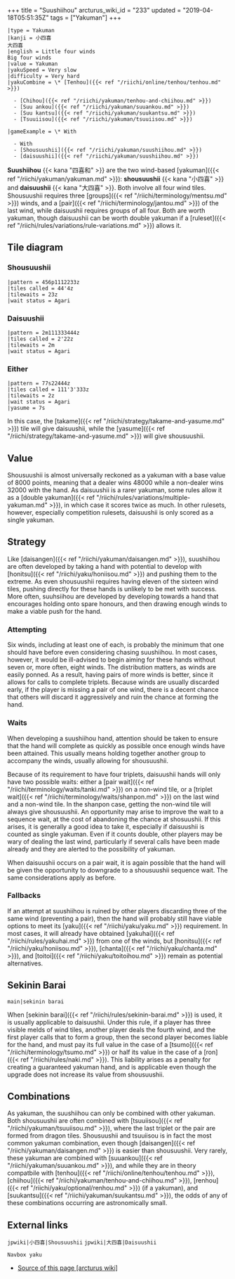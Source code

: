 +++
title = "Suushiihou"
arcturus_wiki_id = "233"
updated = "2019-04-18T05:51:35Z"
tags = ["Yakuman"]
+++

```yaku
|type = Yakuman
|kanji = 小四喜
大四喜
|english = Little four winds
Big four winds
|value = Yakuman
|yakuSpeed = Very slow
|difficulty = Very hard
|yakuCombine = \* [Tenhou]({{< ref "/riichi/online/tenhou/tenhou.md" >}})

  - [Chihou]({{< ref "/riichi/yakuman/tenhou-and-chiihou.md" >}})
  - [Suu ankou]({{< ref "/riichi/yakuman/suuankou.md" >}})
  - [Suu kantsu]({{< ref "/riichi/yakuman/suukantsu.md" >}})
  - [Tsuuiisou]({{< ref "/riichi/yakuman/tsuuiisou.md" >}})

|gameExample = \* With

  - With
  - [Shousuushii]({{< ref "/riichi/yakuman/suushiihou.md" >}})
  - [daisuushii]({{< ref "/riichi/yakuman/suushiihou.md" >}})

```

**Suushiihou** {{< kana "四喜和" >}} are the two wind-based
[yakuman]({{< ref "/riichi/yakuman/yakuman.md" >}}): **shousuushii** {{< kana "小四喜" >}} and
**daisuushii** {{< kana "大四喜" >}}. Both involve all four wind tiles. Shousuushii requires three
[groups]({{< ref "/riichi/terminology/mentsu.md" >}}) winds, and a
[pair]({{< ref "/riichi/terminology/jantou.md" >}}) of the last wind, while daisuushii requires
groups of all four. Both are worth yakuman, though daisuushii can be worth double yakuman if a
[ruleset]({{< ref "/riichi/rules/variations/rule-variations.md" >}}) allows it.

## Tile diagram

### Shousuushii

```machi
|pattern = 456p1112233z
|tiles called = 44'4z
|tilewaits = 23z
|wait status = Agari
```

### Daisuushii

```machi
|pattern = 2m111333444z
|tiles called = 2'22z
|tilewaits = 2m
|wait status = Agari
```

### Either

```machi
|pattern = 77s22444z
|tiles called = 111'3'333z
|tilewaits = 2z
|wait status = Agari
|yasume = 7s
```

In this case, the [takame]({{< ref "/riichi/strategy/takame-and-yasume.md" >}}) tile will give
daisuushii, while the [yasume]({{< ref "/riichi/strategy/takame-and-yasume.md" >}}) will give
shousuushii.

## Value

Shousuushii is almost universally reckoned as a yakuman with a base value of 8000 points, meaning
that a dealer wins 48000 while a non-dealer wins 32000 with the hand. As daisuushii is a rarer
yakuman, some rules allow it as a [double
yakuman]({{< ref "/riichi/rules/variations/multiple-yakuman.md" >}}), in which case it scores twice
as much. In other rulesets, however, especially competition rulesets, daisuushii is only scored as a
single yakuman.

## Strategy

Like [daisangen]({{< ref "/riichi/yakuman/daisangen.md" >}}), suushiihou are often developed by
taking a hand with potential to develop with [honitsu]({{< ref "/riichi/yaku/honiisou.md" >}}) and
pushing them to the extreme. As even shousuushii requires having eleven of the sixteen wind tiles,
pushing directly for these hands is unlikely to be met with success. More often, suuhsiihou are
developed by developing towards a hand that encourages holding onto spare honours, and then drawing
enough winds to make a viable push for the hand.

### Attempting

Six winds, including at least one of each, is probably the minimum that one should have before even
considering chasing suushiihou. In most cases, however, it would be ill-advised to begin aiming for
these hands without seven or, more often, eight winds. The distribution matters, as winds are easily
ponned. As a result, having pairs of more winds is better, since it allows for calls to complete
triplets. Because winds are usually discarded early, if the player is missing a pair of one wind,
there is a decent chance that others will discard it aggressively and ruin the chance at forming the
hand.

### Waits

When developing a suushiihou hand, attention should be taken to ensure that the hand will complete
as quickly as possible once enough winds have been attained. This usually means holding together
another group to accompany the winds, usually allowing for shousuushii.

Because of its requirement to have four triplets, daisuushii hands will only have two possible
waits: either a [pair wait]({{< ref "/riichi/terminology/waits/tanki.md" >}}) on a non-wind tile, or
a [triplet wait]({{< ref "/riichi/terminology/waits/shanpon.md" >}}) on the last wind and a non-wind
tile. In the shanpon case, getting the non-wind tile will always give shousuushii. An opportunity
may arise to improve the wait to a sequence wait, at the cost of abandoning the chance at
shosuushii. If this arises, it is generally a good idea to take it, especially if daisuushii is
counted as single yakuman. Even if it counts double, other players may be wary of dealing the last
wind, particularly if several calls have been made already and they are alerted to the possibility
of yakuman.

When daisuushii occurs on a pair wait, it is again possible that the hand will be given the
opportunity to downgrade to a shousuushii sequence wait. The same considerations apply as before.

### Fallbacks

If an attempt at suushiihou is ruined by other players discarding three of the same wind (preventing
a pair), then the hand will probably still have viable options to meet its
[yaku]({{< ref "/riichi/yaku/yaku.md" >}}) requirement. In most cases, it will already have obtained
[yakuhai]({{< ref "/riichi/rules/yakuhai.md" >}}) from one of the winds, but
[honitsu]({{< ref "/riichi/yaku/honiisou.md" >}}), [chanta]({{< ref "/riichi/yaku/chanta.md" >}}),
and [toitoi]({{< ref "/riichi/yaku/toitoihou.md" >}}) remain as potential alternatives.

## Sekinin Barai

`main|sekinin barai`

When [sekinin barai]({{< ref "/riichi/rules/sekinin-barai.md" >}}) is used, it is usually applicable
to daisuushii. Under this rule, if a player has three visible melds of wind tiles, another player
deals the fourth wind, and the first player calls that to form a group, then the second player
becomes liable for the hand, and must pay its full value in the case of a
[tsumo]({{< ref "/riichi/terminology/tsumo.md" >}}) or half its value in the case of a
[ron]({{< ref "/riichi/rules/naki.md" >}}). This liability arises as a penalty for creating a
guaranteed yakuman hand, and is applicable even though the upgrade does not increase its value from
shousuushii.

## Combinations

As yakuman, the suushiihou can only be combined with other yakuman. Both shousuushii are often
combined with [tsuuiisou]({{< ref "/riichi/yakuman/tsuuiisou.md" >}}), where the last triplet or the
pair are formed from dragon tiles. Shousuushii and tsuuiisou is in fact the most common yakuman
combination, even though [daisangen]({{< ref "/riichi/yakuman/daisangen.md" >}}) is easier than
shousuushii. Very rarely, these yakuman are combined with
[suuankou]({{< ref "/riichi/yakuman/suuankou.md" >}}), and while they are in theory compatbile with
[tenhou]({{< ref "/riichi/online/tenhou/tenhou.md" >}}),
[chiihou]({{< ref "/riichi/yakuman/tenhou-and-chiihou.md" >}}),
[renhou]({{< ref "/riichi/yaku/optional/renhou.md" >}}) (if a yakuman), and
[suukantsu]({{< ref "/riichi/yakuman/suukantsu.md" >}}), the odds of any of these combinations
occurring are astronomically small.

## External links

`jpwiki|小四喜|Shousuushii` `jpwiki|大四喜|Daisuushii`

`Navbox yaku`

- [Source of this page [arcturus wiki]](http://arcturus.su/wiki/Suushiihou)
